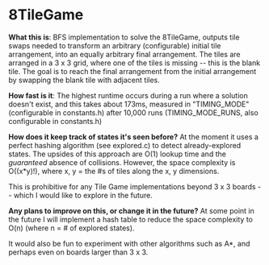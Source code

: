 # 8TileGame
**What this is**: BFS implementation to solve the 8TileGame, outputs tile swaps needed to transform
              an arbitrary (configurable) initial tile arrangement, into an equally arbitrary final arrangement.
              The tiles are arranged in a 3 x 3 grid, where one of the tiles is missing -- this is the blank tile.
              The goal is to reach the final arrangement from the initial arrangement by swapping the blank tile 
              with adjacent tiles.

**How fast is it**: The highest runtime occurs during a run where a solution doesn't exist, and this takes about 
                173ms, measured in "TIMING_MODE" (configurable in constants.h) after 10,000 runs 
                (TIMING_MODE_RUNS, also configurable in constants.h)


**How does it keep track of states it's seen before?**
At the moment it uses a perfect hashing algorithm (see explored.c) to detect already-explored states.
The upsides of this approach are O(1) lookup time and the *guaranteed* absence of collisions.
However, the space complexity is O((x*y)!), where x, y = the #s of tiles along the x, y dimensions.

This is prohibitive for any Tile Game implementations beyond 3 x 3 boards -- which I would like to explore in the future.

**Any plans to improve on this, or change it in the future?**
At some point in the future I will implement a hash table to reduce the space complexity
to O(n) (where n = # of explored states). 

It would also be fun to experiment with other algorithms such as A*, and perhaps even on boards larger than 3 x 3.  
